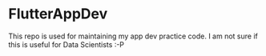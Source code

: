 # FlutterAppDev
This repo is used for maintaining my app dev practice code. I am not sure if this is useful for Data Scientists :-P 
